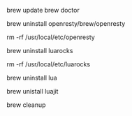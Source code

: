 brew update
brew doctor


brew uninstall openresty/brew/openresty

rm -rf /usr/local/etc/openresty

brew uninstall luarocks

rm -rf /usr/local/etc/luarocks

brew uninstall lua

brew unistall luajit

brew cleanup


